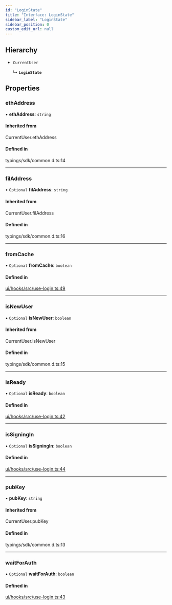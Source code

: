 ```yaml
---
id: "LoginState"
title: "Interface: LoginState"
sidebar_label: "LoginState"
sidebar_position: 0
custom_edit_url: null
---
```


## Hierarchy

- `CurrentUser`

  ↳ **`LoginState`**

## Properties

### ethAddress

• **ethAddress**: `string`

#### Inherited from

CurrentUser.ethAddress

#### Defined in

typings/sdk/common.d.ts:14

___

### filAddress

• `Optional` **filAddress**: `string`

#### Inherited from

CurrentUser.filAddress

#### Defined in

typings/sdk/common.d.ts:16

___

### fromCache

• `Optional` **fromCache**: `boolean`

#### Defined in

[ui/hooks/src/use-login.ts:49](https://github.com/AKASHAorg/akasha-framework/blob/c052f00c/ui/hooks/src/use-login.ts#L49)

___

### isNewUser

• `Optional` **isNewUser**: `boolean`

#### Inherited from

CurrentUser.isNewUser

#### Defined in

typings/sdk/common.d.ts:15

___

### isReady

• `Optional` **isReady**: `boolean`

#### Defined in

[ui/hooks/src/use-login.ts:42](https://github.com/AKASHAorg/akasha-framework/blob/c052f00c/ui/hooks/src/use-login.ts#L42)

___

### isSigningIn

• `Optional` **isSigningIn**: `boolean`

#### Defined in

[ui/hooks/src/use-login.ts:44](https://github.com/AKASHAorg/akasha-framework/blob/c052f00c/ui/hooks/src/use-login.ts#L44)

___

### pubKey

• **pubKey**: `string`

#### Inherited from

CurrentUser.pubKey

#### Defined in

typings/sdk/common.d.ts:13

___

### waitForAuth

• `Optional` **waitForAuth**: `boolean`

#### Defined in

[ui/hooks/src/use-login.ts:43](https://github.com/AKASHAorg/akasha-framework/blob/c052f00c/ui/hooks/src/use-login.ts#L43)
